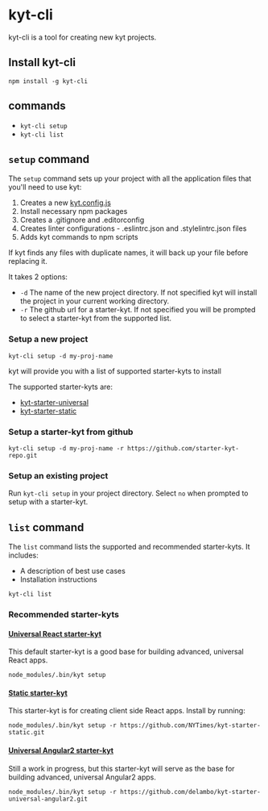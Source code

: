 # kyt-cli

kyt-cli is a tool for creating new kyt projects.

## Install kyt-cli
`npm install -g kyt-cli`


## commands
 - `kyt-cli setup`
 - `kyt-cli list`

## `setup` command
The `setup` command sets up your project with all the application files that you'll need to use kyt:

1. Creates a new [kyt.config.js](/docs/kytConfig.md)
2. Install necessary npm packages
3. Creates a .gitignore and .editorconfig
4. Creates linter configurations -  .eslintrc.json and .stylelintrc.json files
5. Adds kyt commands to npm scripts

If kyt finds any files with duplicate names, it will back up your file before replacing it.

It takes 2 options:

- `-d` The name of the new project directory. If not specified kyt will install the project in your current working directory.
- `-r` The github url for a starter-kyt. If not specified you will be prompted to select a starter-kyt from the supported list.

### Setup a new project
`kyt-cli setup -d my-proj-name`

kyt will provide you with a list of supported starter-kyts to install

The supported starter-kyts are:

- [kyt-starter-universal](/packages/starter-kyts/kyt-starter-universal)
- [kyt-starter-static](/packages/starter-kyts/kyt-starter-static)

### Setup a starter-kyt from github

`kyt-cli setup -d my-proj-name -r https://github.com/starter-kyt-repo.git`

### Setup an existing project
Run `kyt-cli setup` in your project directory.
Select `no` when prompted to setup with a starter-kyt.


## `list` command
The `list` command lists the supported and recommended starter-kyts.
It includes:
  - A description of best use cases
  - Installation instructions

`kyt-cli list`

### Recommended starter-kyts

#### [Universal React starter-kyt](/packages/starter-kyts/kyt-starter-universal)
This default starter-kyt is a good base for building advanced, universal React apps.

```
node_modules/.bin/kyt setup
```

#### [Static starter-kyt](/packages/starter-kyts/kyt-starter-static)

This starter-kyt is for creating client side React apps.
Install by running:
```
node_modules/.bin/kyt setup -r https://github.com/NYTimes/kyt-starter-static.git
```

#### [Universal Angular2 starter-kyt](https://github.com/delambo/kyt-starter-universal-angular2)
Still a work in progress, but this starter-kyt will serve as the base for building advanced, universal Angular2 apps.

```
node_modules/.bin/kyt setup -r https://github.com/delambo/kyt-starter-universal-angular2.git
```
